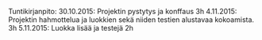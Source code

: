 ﻿Tuntikirjanpito:
30.10.2015:
	Projektin pystytys ja konffaus 3h
4.11.2015:
	Projektin hahmottelua ja luokkien sekä niiden testien alustavaa kokoamista. 3h
5.11.2015:
	Luokka lisää ja testejä 2h
